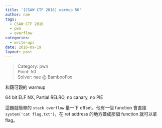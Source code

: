 ```yaml
---
title: '[CSAW CTF 2016] warmup 50'
author: nae
tags:
  - CSAW CTF 2016
  - pwn
  - overflow
categories:
  - write-ups
date: 2016-09-19
layout: post
---
```


> Category: pwn		
> Point: 50		
> Solver: nae @ BambooFox	

和藹可親的 warmup

64 bit ELF NX, Partial RELRO, no canary, no PIE

這題就簡單的 `stack overflow` 量一下 offset，他有一個 function 會直接 `system('cat flag.txt')`，在 ret address 的地方蓋成那個 function 就可以拿 flag。